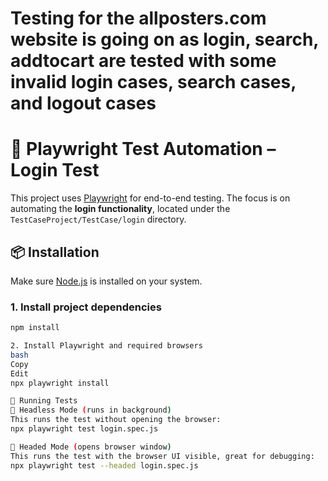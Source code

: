 # Testing for the allposters.com website is going on as login, search, addtocart are tested with some invalid login cases, search cases, and logout cases
# 🧪 Playwright Test Automation – Login Test

This project uses [Playwright](https://playwright.dev/) for end-to-end testing. The focus is on automating the **login functionality**, located under the `TestCaseProject/TestCase/login` directory.

## 📦 Installation

Make sure [Node.js](https://nodejs.org/) is installed on your system.

### 1. Install project dependencies

```bash
npm install

2. Install Playwright and required browsers
bash
Copy
Edit
npx playwright install

🚀 Running Tests
🔹 Headless Mode (runs in background)
This runs the test without opening the browser:
npx playwright test login.spec.js

🔹 Headed Mode (opens browser window)
This runs the test with the browser UI visible, great for debugging:
npx playwright test --headed login.spec.js

